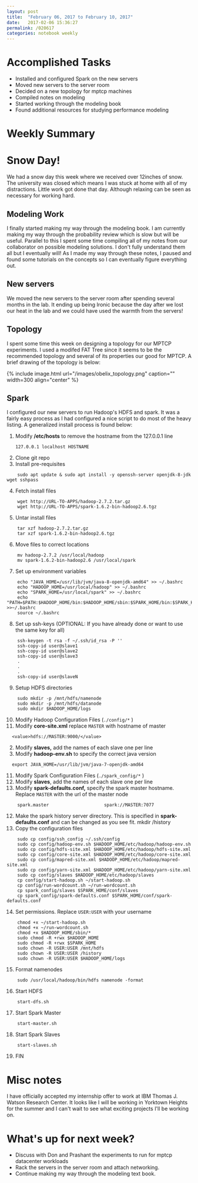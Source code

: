 ```yaml
---
layout: post
title:  "February 06, 2017 to February 10, 2017"
date:   2017-02-06 15:36:27
permalink: /020617
categories: notebook weekly
---
```


# Accomplished Tasks
- Installed and configured Spark on the new servers
- Moved new servers to the server room
- Decided on a new topology for mptcp machines
- Compiled notes on modeling
- Started working through the modeling book
- Found additional resources for studying performance modeling

# Weekly Summary

# Snow Day!
We had a snow day this week where we received over 12inches of snow. The university was closed which means I was stuck at home with all of my distractions. Little work got done that day. Although 
relaxing can be seen as necessary for working hard. 

## Modeling Work
I finally started making my way through the modeling book. I am currently making my way through the probability review
which is slow but will be useful. Parallel to this I spent some time compiling all of my notes 
from our collaborator on possible modeling solutions. I don't fully understand them all but I eventually will!
As I made my way through these notes, I paused and found some tutorials on the concepts so I can eventually figure everything out.


## New servers
We moved the new servers to the server room after spending several months in the lab. It ending up being Ironic because the day after we lost our heat in the lab and we could have used the warmth from the servers! 

## Topology
I spent some time this week on designing a topology for our MPTCP experiments. I used a modifed FAT Tree since it seems to be the recommended topology and several of its properties our good for MPTCP. A brief drawing of the topology is below:

{% include image.html url="/images/obelix_topology.png" caption="" width=300 align="center" %}



## Spark
I configured our new servers to run Hadoop's HDFS and spark. It was a fairly easy process as I had configured a nice script to do most of the heavy listing. A generalized install process is found below:

1. Modify **/etc/hosts** to remove the hostname from the 127.0.0.1 line
    ```
    127.0.0.1 localhost HOSTNAME
    ```
2. Clone git repo
3. Install pre-requisites
```
    sudo apt update & sudo apt install -y openssh-server openjdk-8-jdk wget sshpass 
```
4. Fetch install files
```
    wget http://URL-TO-APPS/hadoop-2.7.2.tar.gz
    wget http://URL-TO-APPS/spark-1.6.2-bin-hadoop2.6.tgz
```
5. Untar install files
```
    tar xzf hadoop-2.7.2.tar.gz
    tar xzf spark-1.6.2-bin-hadoop2.6.tgz
```
6. Move files to correct locations
```
    mv hadoop-2.7.2 /usr/local/hadoop
    mv spark-1.6.2-bin-hadoop2.6 /usr/local/spark
```
7. Set up environment variables
```
    echo "JAVA_HOME=/usr/lib/jvm/java-8-openjdk-amd64" >> ~/.bashrc
    echo "HADOOP_HOME=/usr/local/hadoop" >> ~/.bashrc
    echo "SPARK_HOME=/usr/local/spark" >> ~/.bashrc
    echo "PATH=$PATH:$HADOOP_HOME/bin:$HADOOP_HOME/sbin:$SPARK_HOME/bin:$SPARK_HOME/sbin" >>~/.bashrc
    source ~/.bashrc
```
8. Set up ssh-keys (OPTIONAL: If you have already done or want to use the same key for all)
```
    ssh-keygen -t rsa -f ~/.ssh/id_rsa -P ''
    ssh-copy-id user@slave1
    ssh-copy-id user@slave2
    ssh-copy-id user@slave3
    .
    .
    .
    ssh-copy-id user@slaveN
```
9. Setup HDFS directories
```
    sudo mkdir -p /mnt/hdfs/namenode
    sudo mkdir -p /mnt/hdfs/datanode
    sudo mkdir $HADOOP_HOME/logs
```
10. Modify Hadoop Configuration Files (`./config/*` )
  1. Modify **core-site.xml** replace `MASTER` with hostname of master
  ```
    <value>hdfs://MASTER:9000/</value>  
  ```
  2. Modify **slaves,** add the names of each slave one per line
  3.  Modify **hadoop-env.sh** to specify the correct java version
  ```
    export JAVA_HOME=/usr/lib/jvm/java-7-openjdk-amd64
  ```
11. Modify Spark Configuration Files (`./spark_config/*` )
  1. Modify **slaves**, add the names of each slave one per line
  2. Modify **spark-defaults.conf,** specify the spark master hostname. Replace `MASTER` with the url of the master node
```
    spark.master                     spark://MASTER:7077
```
12. Make the spark history server directory. This is specified in **spark-defaults.conf** and can be changed as you see fit.
    mkdir /history
13. Copy the configuration files
```
    sudo cp config/ssh_config ~/.ssh/config
    sudo cp config/hadoop-env.sh $HADOOP_HOME/etc/hadoop/hadoop-env.sh
    sudo cp config/hdfs-site.xml $HADOOP_HOME/etc/hadoop/hdfs-site.xml
    sudo cp config/core-site.xml $HADOOP_HOME/etc/hadoop/core-site.xml
    sudo cp config/mapred-site.xml $HADOOP_HOME/etc/hadoop/mapred-site.xml
    sudo cp config/yarn-site.xml $HADOOP_HOME/etc/hadoop/yarn-site.xml
    sudo cp config/slaves $HADOOP_HOME/etc/hadoop/slaves
    cp config/start-hadoop.sh ~/start-hadoop.sh
    cp config/run-wordcount.sh ~/run-wordcount.sh
    cp spark_config/slaves $SPARK_HOME/conf/slaves
    cp spark_config/spark-defaults.conf $SPARK_HOME/conf/spark-defaults.conf
```
14. Set permissions. Replace `USER:USER` with your username
```
    chmod +x ~/start-hadoop.sh
    chmod +x ~/run-wordcount.sh
    chmod +x $HADOOP_HOME/sbin/*
    sudo chmod -R +rwx $HADOOP_HOME
    sudo chmod -R +rwx $SPARK_HOME
    sudo chown -R USER:USER /mnt/hdfs
    sudo chown -R USER:USER /history
    sudo chown -R USER:USER $HADOOP_HOME/logs
```
15. Format namenodes
```
    sudo /usr/local/hadoop/bin/hdfs namenode -format
```
16. Start HDFS
```
    start-dfs.sh
```
17. Start Spark Master
```
    start-master.sh
```
18. Start Spark Slaves
```
    start-slaves.sh
``` 
19. FIN

# Misc notes

I have officially accepted my internship offer to work at IBM Thomas J. Watson Research Center. 
It looks like I will be working in Yorktown Heights for the summer and I can't wait to see what exciting 
projects I'll be working on.


# What's  up for next week?
- Discuss with Don and Prashant the experiments to run for mptcp datacenter workloads
- Rack the servers in the server room and attach networking.
- Continue making my way through the modeling text book.
